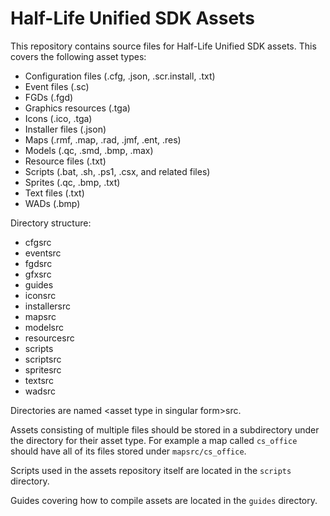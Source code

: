 # Half-Life Unified SDK Assets

This repository contains source files for Half-Life Unified SDK assets. This covers the following asset types:
* Configuration files (.cfg, .json, .scr.install, .txt)
* Event files (.sc)
* FGDs (.fgd)
* Graphics resources (.tga)
* Icons (.ico, .tga)
* Installer files (.json)
* Maps (.rmf, .map, .rad, .jmf, .ent, .res)
* Models (.qc, .smd, .bmp, .max)
* Resource files (.txt)
* Scripts (.bat, .sh, .ps1, .csx, and related files)
* Sprites (.qc, .bmp, .txt)
* Text files (.txt)
* WADs (.bmp)

Directory structure:
* cfgsrc
* eventsrc
* fgdsrc
* gfxsrc
* guides
* iconsrc
* installersrc
* mapsrc
* modelsrc
* resourcesrc
* scripts
* scriptsrc
* spritesrc
* textsrc
* wadsrc
	
Directories are named &lt;asset type in singular form&gt;src.

Assets consisting of multiple files should be stored in a subdirectory under the directory for their asset type.
For example a map called `cs_office` should have all of its files stored under `mapsrc/cs_office`.

Scripts used in the assets repository itself are located in the `scripts` directory.

Guides covering how to compile assets are located in the `guides` directory.
